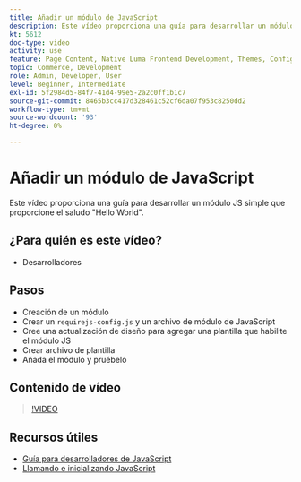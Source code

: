 ```yaml
---
title: Añadir un módulo de JavaScript
description: Este vídeo proporciona una guía para desarrollar un módulo JS simple que proporcione el saludo "Hello World".
kt: 5612
doc-type: video
activity: use
feature: Page Content, Native Luma Frontend Development, Themes, Configuration
topic: Commerce, Development
role: Admin, Developer, User
level: Beginner, Intermediate
exl-id: 5f2984d5-84f7-41d4-99e5-2a2c0ff1b1c7
source-git-commit: 8465b3cc417d328461c52cf6da07f953c8250dd2
workflow-type: tm+mt
source-wordcount: '93'
ht-degree: 0%

---
```


# Añadir un módulo de JavaScript

Este vídeo proporciona una guía para desarrollar un módulo JS simple que proporcione el saludo &quot;Hello World&quot;.

## ¿Para quién es este vídeo?

- Desarrolladores

## Pasos

- Creación de un módulo
- Crear un `requirejs-config.js` y un archivo de módulo de JavaScript
- Cree una actualización de diseño para agregar una plantilla que habilite el módulo JS
- Crear archivo de plantilla
- Añada el módulo y pruébelo

## Contenido de vídeo

>[!VIDEO](https://video.tv.adobe.com/v/35790?quality=12&learn=on)

## Recursos útiles

- [Guía para desarrolladores de JavaScript](https://developer.adobe.com/commerce/frontend-core/javascript/)
- [Llamando e inicializando JavaScript](https://developer.adobe.com/commerce/frontend-core/javascript/init/)
